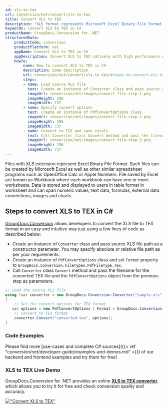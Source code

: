 ```yaml
---
id: xls-to-tex
url: conversion/net/convert/xls-to-tex
title: Convert XLS to TEX
description: "XLS format represents Microsoft Excel Binary File Format with .xls extension. Learn how to convert XLS to TEX file programmatically in C# language using GroupDocs.Conversion for .NET library."
keywords: Convert XLS to TEX in C#
productName: GroupDocs.Conversion for .NET
structuredData:
    productCode: conversion
    productPlatform: net
    appName: Convert XLS to TEX in C#
    appDescription: Convert XLS to TEX natively with high performance using C# language and server side GroupDocs.Conversion for .NET APIs, without the use of any software like Microsoft or Open Office.
    howTo:
        name: How to convert XLS to TEX in C# 
        description: Some description
        url: conversion/net/convert/xls-to-tex/#steps-to-convert-xls-to-tex-in-c
        steps:
        - name: Load source XLS file 
          text: Create an instance of Converter class and pass source XLS file path as a constructor parameter. You may specify absolute or relative file path as per your requirements. 
          imageUrl: conversion/net/images/convert-file-step-1.png
          imageHeight: 196
          imageWidth: 737
        - name: Specify convert options 
          text: Create an instance of PdfConvertOptions class.
          imageUrl: conversion/net/images/convert-file-step-2.png
          imageHeight: 196
          imageWidth: 737
        - name: Convert to TEX and save result 
          text: Call Converter class Convert method and pass the filename for the converted HTML file and the PdfConvertOptions object from the previous step as parameters.
          imageUrl: conversion/net/images/convert-file-step-3.png
          imageHeight: 196
          imageWidth: 737
---
```


Files with XLS extension represent Excel Binary File Format. Such files can be created by Microsoft Excel as well as other similar spreadsheet programs such as OpenOffice Calc or Apple Numbers. File saved by Excel are known as Workbook where each workbook can have one or more worksheets. Data is stored and displayed to users in table format in worksheet and can span numeric values, text data, formulas, external data connections, images and charts.

## Steps to convert XLS to TEX in C#

[GroupDocs.Conversion](https://products.groupdocs.com/conversion/net) allows developers to convert the XLS file to TEX format in an easy and intuitive way just using a few lines of code as described below:

* Create an instance of `Converter` class and pass source XLS file path as a constructor parameter. You may specify absolute or relative file path as per your requirements. 
* Create an instance of `PdfConvertOptions` class and set `Format` property to `GroupDocs.Conversion.FileTypes.PdfFileType.Tex`.
* Call `Converter` class `Convert` method and pass the filename for the converted TEX file and the `PdfConvertOptions` object from the previous step as parameters.

```csharp
// Load the source XLS file
using (var converter = new GroupDocs.Conversion.Converter("sample.xls"))
{
    // Set the convert options for TEX format
   var options = new PdfConvertOptions { Format = GroupDocs.Conversion.FileTypes.PdfFileType.Tex };
    // Convert to TEX format
    converter.Convert("converted.tex", options);
}
```

### Code Examples

Please find more [use-cases and complete C# sources]({{< ref "conversion/net/developer-guide/examples-and-demos.md" >}}) of our backend and frontend examples and try them for free!

### XLS to TEX Live Demo

GroupDocs.Conversion for .NET provides an online [**XLS to TEX converter**](https://products.groupdocs.app/conversion/xls-to-tex), which allows you to try it for free and check conversion quality and accuracy.

[!["Convert XLS to TEX"](conversion/net/images/convert-to-tex/convert-xls-to-tex.png)](https://products.groupdocs.app/conversion/xls-to-tex)